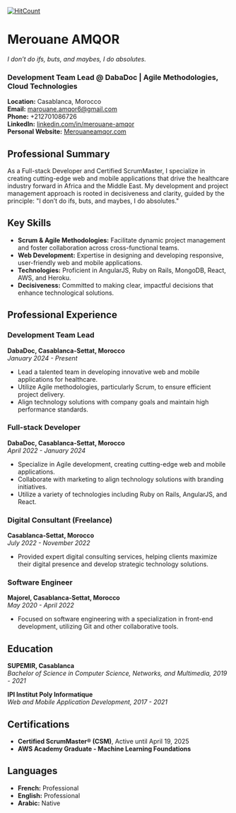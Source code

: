   [![HitCount](https://hits.dwyl.com/merouaneamqor/merouaneamqor.svg?style=flat-square)](http://hits.dwyl.com/merouaneamqor/merouaneamqor)

# Merouane AMQOR
_I don’t do ifs, buts, and maybes, I do absolutes._

### Development Team Lead @ DabaDoc | Agile Methodologies, Cloud Technologies
**Location:** Casablanca, Morocco  
**Email:** [marouane.amqor6@gmail.com](mailto:marouane.amqor6@gmail.com)  
**Phone:** +212701086726  
**LinkedIn:** [linkedin.com/in/merouane-amqor](https://www.linkedin.com/in/merouane-amqor)  
**Personal Website:** [Merouaneamqor.com](https://Merouaneamqor.com)

## Professional Summary
As a Full-stack Developer and Certified ScrumMaster, I specialize in creating cutting-edge web and mobile applications that drive the healthcare industry forward in Africa and the Middle East. My development and project management approach is rooted in decisiveness and clarity, guided by the principle: "I don’t do ifs, buts, and maybes, I do absolutes."

## Key Skills
- **Scrum & Agile Methodologies:** Facilitate dynamic project management and foster collaboration across cross-functional teams.
- **Web Development:** Expertise in designing and developing responsive, user-friendly web and mobile applications.
- **Technologies:** Proficient in AngularJS, Ruby on Rails, MongoDB, React, AWS, and Heroku.
- **Decisiveness:** Committed to making clear, impactful decisions that enhance technological solutions.

## Professional Experience
### Development Team Lead
**DabaDoc, Casablanca-Settat, Morocco**  
*January 2024 - Present*
- Lead a talented team in developing innovative web and mobile applications for healthcare.
- Utilize Agile methodologies, particularly Scrum, to ensure efficient project delivery.
- Align technology solutions with company goals and maintain high performance standards.

### Full-stack Developer
**DabaDoc, Casablanca-Settat, Morocco**  
*April 2022 - January 2024*
- Specialize in Agile development, creating cutting-edge web and mobile applications.
- Collaborate with marketing to align technology solutions with branding initiatives.
- Utilize a variety of technologies including Ruby on Rails, AngularJS, and React.

### Digital Consultant (Freelance)
**Casablanca-Settat, Morocco**  
*July 2022 - November 2022*
- Provided expert digital consulting services, helping clients maximize their digital presence and develop strategic technology solutions.

### Software Engineer
**Majorel, Casablanca-Settat, Morocco**  
*May 2020 - April 2022*
- Focused on software engineering with a specialization in front-end development, utilizing Git and other collaborative tools.

## Education
**SUPEMIR, Casablanca**  
*Bachelor of Science in Computer Science, Networks, and Multimedia, 2019 - 2021*

**IPI Institut Poly Informatique**  
*Web and Mobile Application Development, 2017 - 2021*

## Certifications
- **Certified ScrumMaster® (CSM)**, Active until April 19, 2025
- **AWS Academy Graduate - Machine Learning Foundations**

## Languages
- **French:** Professional
- **English:** Professional
- **Arabic:** Native
